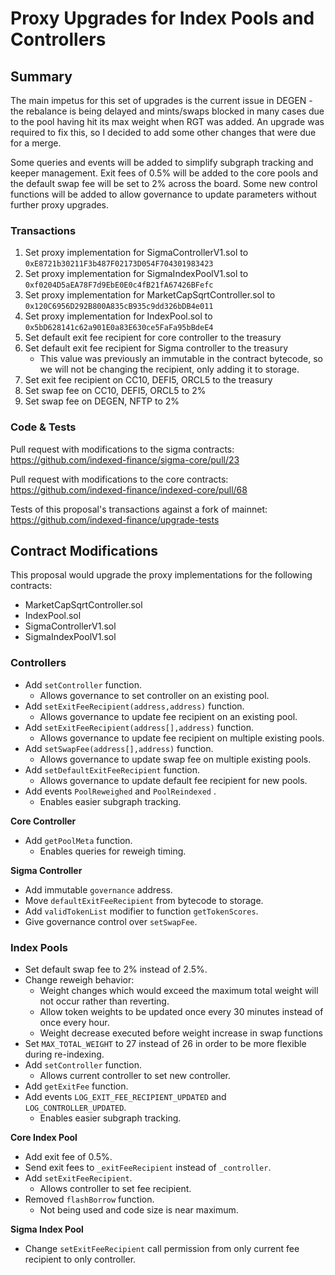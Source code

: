 # Proxy Upgrades for Index Pools and Controllers
## Summary

The main impetus for this set of upgrades is the current issue in DEGEN - the rebalance is being delayed and mints/swaps blocked in many cases due to the pool having hit its max weight when RGT was added. An upgrade was required to fix this, so I decided to add some other changes that were due for a merge.

Some queries and events will be added to simplify subgraph tracking and keeper management. Exit fees of 0.5% will be added to the core pools and the default swap fee will be set to 2% across the board. Some new control functions will be added to allow governance to update parameters without further proxy upgrades.

### Transactions
1. Set proxy implementation for SigmaControllerV1.sol to `0xE8721b30211F3b487F02173D054F704301983423`
2. Set proxy implementation for SigmaIndexPoolV1.sol to `0xf0204D5aEA78F7d9EbE0E0c4fB21fA67426BFefc`
3. Set proxy implementation for MarketCapSqrtController.sol to `0x120C6956D292B800A835cB935c9dd326bDB4e011`
4. Set proxy implementation for IndexPool.sol to `0x5bD628141c62a901E0a83E630ce5FaFa95bBdeE4`
5. Set default exit fee recipient for core controller to the treasury
6. Set default exit fee recipient for Sigma controller to the treasury
	- This value was previously an immutable in the contract bytecode, so we will not be changing the recipient, only adding it to storage.
7. Set exit fee recipient on CC10, DEFI5, ORCL5 to the treasury
8. Set swap fee on CC10, DEFI5, ORCL5 to 2%
9. Set swap fee on DEGEN, NFTP to 2%

### Code & Tests

Pull request with modifications to the sigma contracts:
https://github.com/indexed-finance/sigma-core/pull/23

Pull request with modifications to the core contracts:
https://github.com/indexed-finance/indexed-core/pull/68

Tests of this proposal's transactions against a fork of mainnet:
https://github.com/indexed-finance/upgrade-tests

## Contract Modifications

This proposal would upgrade the proxy implementations for the following contracts:
- MarketCapSqrtController.sol
- IndexPool.sol
- SigmaControllerV1.sol
- SigmaIndexPoolV1.sol

### Controllers
- Add `setController` function.
  - Allows governance to set controller on an existing pool.
- Add `setExitFeeRecipient(address,address)` function.
	- Allows governance to update fee recipient on an existing pool.
- Add `setExitFeeRecipient(address[],address)` function.
  - Allows governance to update fee recipient on multiple existing pools.
- Add `setSwapFee(address[],address)` function.
  - Allows governance to update swap fee on multiple existing pools.
- Add `setDefaultExitFeeRecipient` function.
	- Allows governance to update default fee recipient for new pools.
- Add events `PoolReweighed` and `PoolReindexed` .
	- Enables easier subgraph tracking.

**Core Controller**
- Add `getPoolMeta` function.
	- Enables queries for reweigh timing.

**Sigma Controller**
- Add immutable `governance` address.
- Move `defaultExitFeeRecipient` from bytecode to storage.
- Add `validTokenList` modifier to function `getTokenScores`.
- Give governance control over `setSwapFee`.

### Index Pools
- Set default swap fee to 2% instead of 2.5%.
- Change reweigh behavior:
	- Weight changes which would exceed the maximum total weight will not occur rather than reverting.
	- Allow token weights to be updated once every 30 minutes instead of once every hour.
	- Weight decrease executed before weight increase in swap functions
- Set `MAX_TOTAL_WEIGHT` to 27 instead of 26 in order to be more flexible during re-indexing.
- Add `setController` function.
	- Allows current controller to set new controller.
- Add `getExitFee` function.
- Add events `LOG_EXIT_FEE_RECIPIENT_UPDATED` and `LOG_CONTROLLER_UPDATED`.
	- Enables easier subgraph tracking.

**Core Index Pool**
- Add exit fee of 0.5%.
- Send exit fees to `_exitFeeRecipient` instead of `_controller`.
- Add `setExitFeeRecipient`.
	- Allows controller to set fee recipient.
- Removed `flashBorrow` function.
	-  Not being used and code size is near maximum.

**Sigma Index Pool**
- Change `setExitFeeRecipient` call permission from only current fee recipient to only controller.